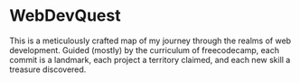 # WebDevQuest
This is a meticulously crafted map of my journey through the realms of web development. Guided (mostly) by the curriculum of freecodecamp, each commit is a landmark, each project a territory claimed, and each new skill a treasure discovered.
